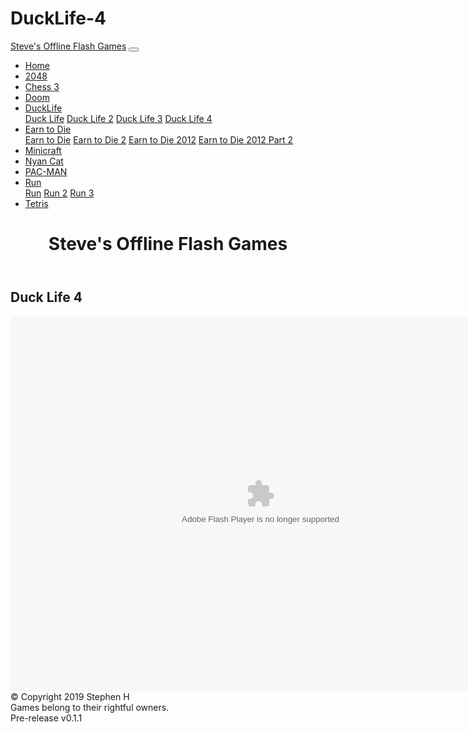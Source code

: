 # DuckLife-4
<!DOCTYPE html>
<html>
<head>
<meta charset="utf-8">
<meta name="viewport" content="width=device-width, initial-scale=1.0">
<link rel="stylesheet" href="css/bootstrap-darkly.min.css" />
<link rel="stylesheet" href="css/style.css" />
<script type="text/javascript" src="js/jquery-3.3.1.min.js" onload="window.$ = window.jQuery = module.exports;"></script>
<script type="text/javascript" src="js/bootstrap.min.js"></script>
<title>Steve's Offline Flash Games</title>
</head>

<body class="text-center">
<nav class="navbar navbar-expand-lg navbar-light bg-light fixed-top"> <a class="navbar-brand" href="#">Steve's Offline Flash Games</a>
  <button class="navbar-toggler" type="button" data-toggle="collapse" data-target="#navbarColor03" aria-controls="navbarColor03" aria-expanded="false" aria-label="Toggle navigation"> <span class="navbar-toggler-icon"></span> </button>
  <div class="collapse navbar-collapse" id="navbarColor03">
    <ul class="navbar-nav mr-auto">
      <li class="nav-item"><a class="nav-link" href="index.html">Home</a></li>
      <li class="nav-item"><a class="nav-link" href="2048.html">2048</a></li>
      <li class="nav-item"><a class="nav-link" href="Chess3.html">Chess 3</a></li>
      <li class="nav-item"><a class="nav-link" href="Doom.html">Doom</a></li>
	  <li class="nav-item dropdown">
        <a class="nav-link dropdown-toggle" href="#" id="navbarDropdownDL" role="button" data-toggle="dropdown" aria-haspopup="true" aria-expanded="false">
          DuckLife
        </a>
        <div class="dropdown-menu" aria-labelledby="navbarDropdownDL">
          <a class="dropdown-item" href="DuckLife.html">Duck Life</a>
          <a class="dropdown-item" href="DuckLife2.html">Duck Life 2</a>
          <a class="dropdown-item" href="DuckLife3.html">Duck Life 3</a>
          <a class="dropdown-item" href="DuckLife4.html">Duck Life 4</a>
        </div>
      </li>
	  <li class="nav-item dropdown">
        <a class="nav-link dropdown-toggle" href="#" id="navbarDropdownEtD" role="button" data-toggle="dropdown" aria-haspopup="true" aria-expanded="false">
          Earn to Die
        </a>
        <div class="dropdown-menu" aria-labelledby="navbarDropdownEtD">
          <a class="dropdown-item" href="EarnToDie.html">Earn to Die</a>
          <a class="dropdown-item" href="EarnToDie2.html">Earn to Die 2</a>
          <a class="dropdown-item" href="EarnToDie-2012.html">Earn to Die 2012</a>
          <a class="dropdown-item" href="EarnToDie-2012-2.html">Earn to Die 2012 Part 2</a>
        </div>
      </li>
      <li class="nav-item"><a class="nav-link" href="Minicraft.html">Minicraft</a></li>
      <li class="nav-item"><a class="nav-link" href="NyanCat-LostInSpace.html">Nyan Cat</a></li>
      <li class="nav-item"><a class="nav-link" href="PACMAN.html">PAC-MAN</a></li>
	  <li class="nav-item dropdown">
        <a class="nav-link dropdown-toggle" href="#" id="navbarDropdownR" role="button" data-toggle="dropdown" aria-haspopup="true" aria-expanded="false">
          Run
        </a>
        <div class="dropdown-menu" aria-labelledby="navbarDropdownR">
          <a class="dropdown-item" href="Run.html">Run</a>
          <a class="dropdown-item" href="Run2.html">Run 2</a>
          <a class="dropdown-item" href="Run3.html">Run 3</a>
        </div>
      </li>
      <li class="nav-item"><a class="nav-link" href="Tetris.html">Tetris</a></li>
    </ul>
  </div>
</nav>
<header>
  <h1>Steve's Offline Flash Games</h1>
</header>
<main class="container">
  <h2>Duck Life 4</h2>
  <embed src="flash/games/DuckLife4.swf" wmode="direct" menu="false" quality="high" width="800" height="600" type="application/x-shockwave-flash" pluginspage="http://www.macromedia.com/go/getflashplayer">
</main>
<footer id="footer" class="jumbotron jumbotron-fluid"><span>&copy; Copyright 2019 Stephen H</span><br>
	<span>Games belong to their rightful owners.</span><br>
	<span>Pre-release v0.1.1</span>
</footer>
</body>
</html>
